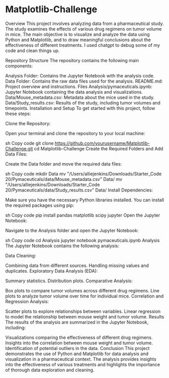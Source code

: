 # Matplotlib-Challenge
Overview
This project involves analyzing data from a pharmaceutical study. The study examines the effects of various drug regimens on tumor volume in mice. The main objective is to visualize and analyze the data using Python and Matplotlib, and to draw meaningful conclusions about the effectiveness of different treatments. I used chatgpt to debug some of my code and clean things up.

Repository Structure
The repository contains the following main components:

Analysis Folder: Contains the Jupyter Notebook with the analysis code.
Data Folder: Contains the raw data files used for the analysis.
README.md: Project overview and instructions.
Files
Analysis/pymaceuticals.ipynb: Jupyter Notebook containing the data analysis and visualizations.
Data/Mouse_metadata.csv: Metadata about the mice used in the study.
Data/Study_results.csv: Results of the study, including tumor volumes and timepoints.
Installation and Setup
To get started with this project, follow these steps:

Clone the Repository:

Open your terminal and clone the repository to your local machine:

sh
Copy code
git clone https://github.com/yourusername/Matplotlib-Challenge.git
cd Matplotlib-Challenge
Create the Required Folders and Add Data Files:

Create the Data folder and move the required data files:

sh
Copy code
mkdir Data
mv "/Users/alliejenkins/Downloads/Starter_Code 20/Pymaceuticals/data/Mouse_metadata.csv" Data/
mv "/Users/alliejenkins/Downloads/Starter_Code 20/Pymaceuticals/data/Study_results.csv" Data/
Install Dependencies:

Make sure you have the necessary Python libraries installed. You can install the required packages using pip:

sh
Copy code
pip install pandas matplotlib scipy jupyter
Open the Jupyter Notebook:

Navigate to the Analysis folder and open the Jupyter Notebook:

sh
Copy code
cd Analysis
jupyter notebook pymaceuticals.ipynb
Analysis
The Jupyter Notebook contains the following analysis:

Data Cleaning:

Combining data from different sources.
Handling missing values and duplicates.
Exploratory Data Analysis (EDA):

Summary statistics.
Distribution plots.
Comparative Analysis:

Box plots to compare tumor volumes across different drug regimens.
Line plots to analyze tumor volume over time for individual mice.
Correlation and Regression Analysis:

Scatter plots to explore relationships between variables.
Linear regression to model the relationship between mouse weight and tumor volume.
Results
The results of the analysis are summarized in the Jupyter Notebook, including:

Visualizations comparing the effectiveness of different drug regimens.
Insights into the correlation between mouse weight and tumor volume.
Identification of potential outliers in the data.
Conclusion
This project demonstrates the use of Python and Matplotlib for data analysis and visualization in a pharmaceutical context. The analysis provides insights into the effectiveness of various treatments and highlights the importance of thorough data exploration and cleaning.

